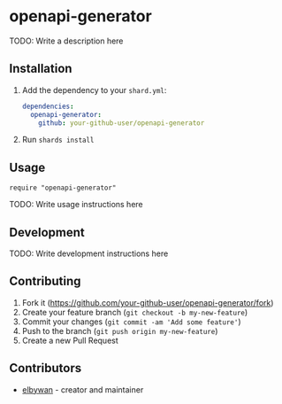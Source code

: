 # openapi-generator

TODO: Write a description here

## Installation

1. Add the dependency to your `shard.yml`:

   ```yaml
   dependencies:
     openapi-generator:
       github: your-github-user/openapi-generator
   ```

2. Run `shards install`

## Usage

```crystal
require "openapi-generator"
```

TODO: Write usage instructions here

## Development

TODO: Write development instructions here

## Contributing

1. Fork it (<https://github.com/your-github-user/openapi-generator/fork>)
2. Create your feature branch (`git checkout -b my-new-feature`)
3. Commit your changes (`git commit -am 'Add some feature'`)
4. Push to the branch (`git push origin my-new-feature`)
5. Create a new Pull Request

## Contributors

- [elbywan](https://github.com/your-github-user) - creator and maintainer
